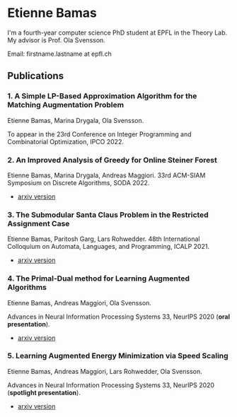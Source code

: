 # Etienne Bamas

I'm a fourth-year computer science PhD student at EPFL in the Theory Lab. My advisor is Prof. Ola Svensson.

Email: firstname.lastname at epfl.ch


## Publications

### 1. A Simple LP-Based Approximation Algorithm for the Matching Augmentation Problem
Etienne Bamas, Marina Drygala, Ola Svensson.

To appear in the 23rd Conference on Integer Programming and Combinatorial Optimization, IPCO 2022.

### 2. An Improved Analysis of Greedy for Online Steiner Forest
Etienne Bamas, Marina Drygala, Andreas Maggiori. 
33rd ACM-SIAM Symposium on Discrete Algorithms, SODA 2022.
* [arxiv version](https://arxiv.org/pdf/2111.10086.pdf)

### 3. The Submodular Santa Claus Problem in the Restricted Assignment Case
Etienne Bamas, Paritosh Garg, Lars Rohwedder. 
48th International Colloquium on Automata, Languages, and Programming, ICALP 2021.
* [arxiv version](https://arxiv.org/pdf/2011.06939.pdf)

### 4. The Primal-Dual method for Learning Augmented Algorithms
Etienne Bamas, Andreas Maggiori, Ola Svensson.

Advances in Neural Information Processing Systems 33, NeurIPS 2020 (**oral presentation**).
* [arxiv version](https://arxiv.org/pdf/2010.11632.pdf)

### 5. Learning Augmented Energy Minimization via Speed Scaling
Etienne Bamas, Andreas Maggiori, Lars Rohwedder, Ola Svensson.

Advances in Neural Information Processing Systems 33, NeurIPS 2020 (**spotlight presentation**).
* [arxiv version](https://arxiv.org/pdf/2010.11629.pdf)
